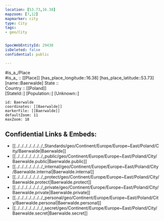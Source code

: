 ```yaml
---
location: [53.73,16.38] 
mapzoom: [7,12] 
mapmarker: city 
type: City
tags:
- geo/City


SpocWebEntityId: 29438
isDeleted: false
confidential: public

---
```

#is_a_/Place  
#is_a_ :: [[Place]] 
[has_place_longitude::16.38] 
[has_place_latitude::53.73] 
[name::Baerwalde] 
State ::  
Country :: [[Poland]]  
[StateId::] 
[Population::] 
[Unknown::] 


```leaflet
id: Baerwalde
coordinates: [[Baerwalde]] 
markerFile: [[Baerwalde]] 
defaultZoom: 11 
maxZoom: 18
```


## Confidential Links & Embeds: 
- [[../../../../../../../_Standards/geo/Continent/Europe/Europe~East/Poland/City/Baerwalde|Baerwalde]] 
- [[../../../../../../../_public/geo/Continent/Europe/Europe~East/Poland/City/Baerwalde.public|Baerwalde.public]] 
- [[../../../../../../../_internal/geo/Continent/Europe/Europe~East/Poland/City/Baerwalde.internal|Baerwalde.internal]] 
- [[../../../../../../../_protect/geo/Continent/Europe/Europe~East/Poland/City/Baerwalde.protect|Baerwalde.protect]] 
- [[../../../../../../../_private/geo/Continent/Europe/Europe~East/Poland/City/Baerwalde.private|Baerwalde.private]] 
- [[../../../../../../../_personal/geo/Continent/Europe/Europe~East/Poland/City/Baerwalde.personal|Baerwalde.personal]] 
- [[../../../../../../../_secret/geo/Continent/Europe/Europe~East/Poland/City/Baerwalde.secret|Baerwalde.secret]] 
